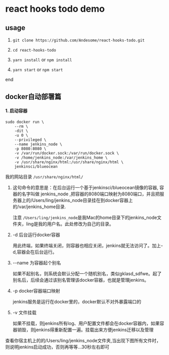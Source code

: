 # react hooks todo demo

## usage

1. `git clone https://github.com/Andesome/react-hooks-todo.git`

2. `cd react-hooks-todo`

3. `yarn install` or `npm install`

4. `yarn start` or `npm start`

end


## docker自动部署篇
#### 1. 启动容器
```
sudo docker run \
    --rm \
    -dit \
    -u 0 \
    --privileged \
    --name jenkins_node \
    -p 8080:8080 \
    -v /var/run/docker.sock:/var/run/docker.sock \
    -v /home/jenkins_node:/var/jenkins_home \
    -v /usr/share/nginx/html:/usr/share/nginx/html \
    jenkinsci/blueocean
```

我的网站目录
`/usr/share/nginx/html/`

1. 这句命令的意思是：在后台运行一个基于jenkinsci/blueocean镜像的容器, 容器的名字叫做 jenkins_node ,把容器的8080端口映射为8080端口，并且把服务器上的/Users/ling/jenkins_node目录挂在到docker容器上的/var/jenkins_home目录.

    注意 `/Users/ling/jenkins_node`是我Mac的home目录下的jenkins_node文件夹，ling是我的用户名。此处修改为自己的目录。

2. -d 后台运行docker容器

    用此终端，如果终端关闭，则容器也相应关闭，jenkins就无法访问了。加上-d,容器会在后台运行。

3. --name 为容器起个别名

    如果不起别名，则系统会默认分配一个随机别名，类似gklasd_sdfwe。起了别名后，后续会通过该别名管理该docker容器，也就是管理jenkins。

4. -p docker容器端口映射

    jenkins服务是运行在docker里的，docker默认不对外暴露端口的

5. -v 文件挂载

    如果不挂载，则jenkins所有log、用户配置文件都会在docker容器内，如果容器销毁，则jenkins得重新配置一遍。挂载出来方便jenkins迁移以及管理

查看你宿主机上的的/Users/ling/jenkins_node文件夹,当出现下图所有文件时，则说明jenkins启动成功，否则再等等...30秒左右即可